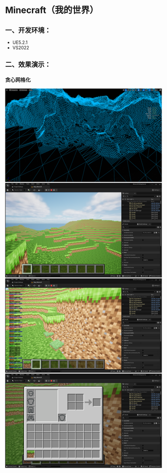 # Minecraft（我的世界）



## 一、开发环境：

- UE5.2.1
- VS2022

## 二、效果演示：

### 贪心网格化
<img src="docs/GreedyMeshing.png" alt="本地路径" style="zoom:50%;" />

<img src="docs/Snipaste_2024-06-13_12-21-45.png" alt="本地路径" style="zoom:50%;" />

<img src="docs/Snipaste_2024-06-13_12-22-21.png" alt="本地路径" style="zoom:50%;" />

<img src="docs/Snipaste_2024-06-13_12-22-30.png" alt="本地路径" style="zoom:50%;" />